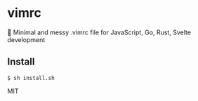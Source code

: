 # vimrc

:rocket: Minimal and messy .vimrc file for JavaScript, Go, Rust, Svelte development

## Install

```
$ sh install.sh
```

MIT
